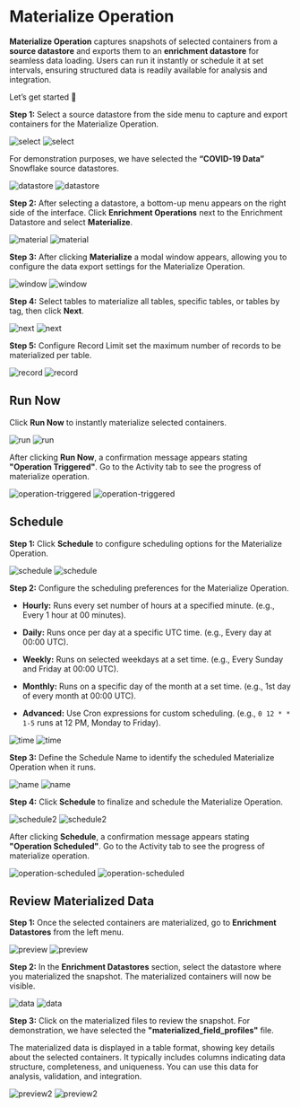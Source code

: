# Materialize Operation

**Materialize Operation** captures snapshots of selected containers from a **source datastore** and exports them to an **enrichment datastore** for seamless data loading. Users can run it instantly or schedule it at set intervals, ensuring structured data is readily available for analysis and integration.

Let’s get started 🚀

**Step 1:** Select a source datastore from the side menu to capture and export containers for the Materialize Operation. 

![select](../assets/container/materialize-operation/select-light.png#only-light)
![select](../assets/container/materialize-operation/select-dark.png#only-dark)

For demonstration purposes, we have selected the **“COVID-19 Data”** Snowflake source datastores.

![datastore](../assets/container/materialize-operation/datastore-light.png#only-light)
![datastore](../assets/container/materialize-operation/datastore-dark.png#only-dark)

**Step 2:** After selecting a datastore, a bottom-up menu appears on the right side of the interface. Click **Enrichment Operations** next to the Enrichment Datastore and select **Materialize**.

![material](../assets/container/materialize-operation/material-light.png#only-light)
![material](../assets/container/materialize-operation/material-dark.png#only-dark)

**Step 3:**  After clicking **Materialize** a modal window appears, allowing you to configure the data export settings for the Materialize Operation.

![window](../assets/container/materialize-operation/window-light.png#only-light)
![window](../assets/container/materialize-operation/window-dark.png#only-dark)

**Step 4:**  Select tables to materialize all tables, specific tables, or tables by tag, then click **Next**.

![next](../assets/container/materialize-operation/next-light.png#only-light)
![next](../assets/container/materialize-operation/next-dark.png#only-dark)

**Step 5:** Configure Record Limit set the maximum number of records to be materialized per table.

![record](../assets/container/materialize-operation/record-light.png#only-light)
![record](../assets/container/materialize-operation/record-dark.png#only-dark)

## Run Now

Click **Run Now** to instantly materialize selected containers.

![run](../assets/container/materialize-operation/run-light.png#only-light)
![run](../assets/container/materialize-operation/run-dark.png#only-dark)

After clicking **Run Now**, a confirmation message appears stating **"Operation Triggered"**. Go to the Activity tab to see the progress of materialize operation.

![operation-triggered](../assets/container/materialize-operation/operation-triggered-light.png#only-light)
![operation-triggered](../assets/container/materialize-operation/operation-triggered-dark.png#only-dark)

## Schedule

**Step 1:** Click **Schedule** to configure scheduling options for the Materialize Operation.

![schedule](../assets/container/materialize-operation/schedule-light.png#only-light)
![schedule](../assets/container/materialize-operation/schedule-dark.png#only-dark)

**Step 2:** Configure the scheduling preferences for the Materialize Operation.

* **Hourly:** Runs every set number of hours at a specified minute. (e.g., Every 1 hour at 00 minutes).

* **Daily:** Runs once per day at a specific UTC time. (e.g., Every day at 00:00 UTC).

* **Weekly:** Runs on selected weekdays at a set time. (e.g., Every Sunday and Friday at 00:00 UTC).

* **Monthly:** Runs on a specific day of the month at a set time. (e.g., 1st day of every month at 00:00 UTC).

* **Advanced:** Use Cron expressions for custom scheduling. (e.g., `0 12 * * 1-5` runs at 12 PM, Monday to Friday).

![time](../assets/container/materialize-operation/time-light.png#only-light)
![time](../assets/container/materialize-operation/time-dark.png#only-dark)

**Step 3:** Define the Schedule Name to identify the scheduled Materialize Operation when it runs.

![name](../assets/container/materialize-operation/name-light.png#only-light)
![name](../assets/container/materialize-operation/name-dark.png#only-dark)

**Step 4:** Click **Schedule** to finalize and schedule the Materialize Operation.

![schedule2](../assets/container/materialize-operation/schedule2-light.png#only-light)
![schedule2](../assets/container/materialize-operation/schedule2-dark.png#only-dark)

After clicking **Schedule**, a confirmation message appears stating **"Operation Scheduled"**. Go to the Activity tab to see the progress of materialize operation.

![operation-scheduled](../assets/container/materialize-operation/operation-scheduled-light.png#only-light)
![operation-scheduled](../assets/container/materialize-operation/operation-scheduled-dark.png#only-dark)

## Review Materialized Data

**Step 1:** Once the selected containers are materialized, go to **Enrichment Datastores** from the left menu. 

![preview](../assets/container/materialize-operation/preview-light.png#only-light)
![preview](../assets/container/materialize-operation/preview-dark.png#only-dark)

**Step 2:** In the **Enrichment Datastores** section, select the datastore where you materialized the snapshot. The materialized containers will now be visible.

![data](../assets/container/materialize-operation/data-light.png#only-light)
![data](../assets/container/materialize-operation/data-dark.png#only-dark)

**Step 3:** Click on the materialized files to review the snapshot. For demonstration, we have selected the **"materialized_field_profiles"** file.

The materialized data is displayed in a table format, showing key details about the selected containers. It typically includes columns indicating data structure, completeness, and uniqueness. You can use this data for analysis, validation, and integration.

![preview2](../assets/container/materialize-operation/preview2-light.png#only-light)
![preview2](../assets/container/materialize-operation/preview2-dark.png#only-dark)